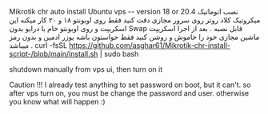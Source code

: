 Mikrotik chr auto install Ubuntu vps -- version 18 or 20.4
نصب اتوماتیک میکروتیک کلاد روتر روی سرور مجازی 
دقت کنید فقط روی اوبونتو ۱۸ و ۲۰ کار میکنه این اسکریپت و روی اوبونتو خام با درایو بدون Swap قابل نصبه . 
بعد از اجرا اسکریپت ماشین مجازی خود را خاموش و روشن کنید فقط حواستون باشه یوزر ادمین و بدون رمز میباشد . 
curl -fsSL https://github.com/asghar61/Mikrotik-chr-install-script-/blob/main/install.sh | sudo bash




shutdown manually from vps ui, then turn on it



Caution !!!
I already test anything to set password on boot, but it can't. so after vps turn on, you must be change the password and user. otherwise you know what will happen :)
